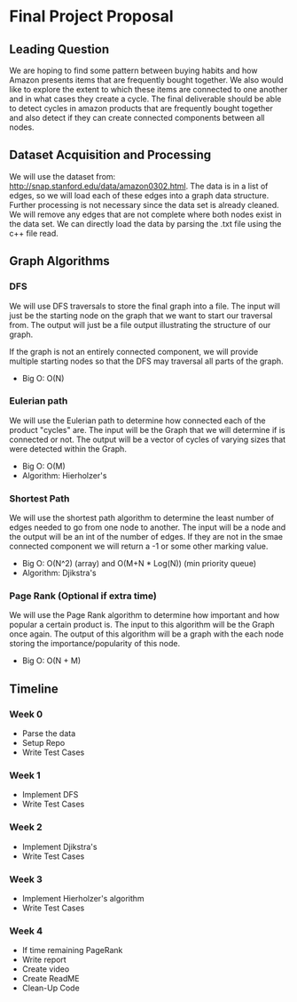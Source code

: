 # Final Project Proposal

## Leading Question
We are hoping to find some pattern between buying habits and how Amazon presents items that are frequently bought together. We also would like to explore the extent
to which these items are connected to one another and in what cases they create a cycle. The final deliverable should be able to detect cycles in amazon products that
are frequently bought together and also detect if they can create connected components between all nodes.

## Dataset Acquisition and Processing
We will use the dataset from: http://snap.stanford.edu/data/amazon0302.html. The data is in a list of edges, so we will load each of these edges into a graph data structure.
Further processing is not necessary since the data set is already cleaned. We will remove any edges that are not complete where both nodes exist in the data set. We can directly load the data by parsing the .txt file using the c++ file read.

## Graph Algorithms

### DFS
We will use DFS traversals to store the final graph into a file. The input will just be the starting node on the graph that we want to start our traversal from. The output will just be a file output illustrating the structure of our graph. 

If the graph is not an entirely connected component, we will provide multiple starting nodes so that the DFS may traversal all parts of the graph.

- Big O: O(N)

### Eulerian path

We will use the Eulerian path to determine how connected each of the product "cycles" are. The input will be the Graph that we will determine if is connected or not. The output will be a vector of cycles of varying sizes that were detected within the Graph. 

- Big O: O(M)
- Algorithm: Hierholzer's

### Shortest Path

We will use the shortest path algorithm to determine the least number of edges needed to go from one node to another. The input will be a node and the output will be an int of the number of edges. If they are not in the smae connected component we will return a -1 or some other marking value.

- Big O: O(N^2) (array) and O(M+N * Log(N)) (min priority queue) 
- Algorithm: Djikstra's

### Page Rank (Optional if extra time)

We will use the Page Rank algorithm to determine how important and how popular a certain product is. The input to this algorithm will be the Graph once again. The output of this algorithm will be a graph with the each node storing the importance/popularity of this node.

- Big O: O(N + M)

## Timeline

### Week 0

- Parse the data
- Setup Repo
- Write Test Cases

### Week 1

- Implement DFS
- Write Test Cases

### Week 2

- Implement Djikstra's
- Write Test Cases

### Week 3

- Implement Hierholzer's algorithm
- Write Test Cases

### Week 4

- If time remaining PageRank
- Write report
- Create video
- Create ReadME
- Clean-Up Code

